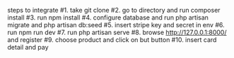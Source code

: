 steps to integrate
#1. take git clone
#2. go to directory and run composer install
#3. run npm install
#4. configure database and run php artisan migrate and php artisan db:seed
#5. insert stripe key and secret in env
#6. run npm run dev
#7. run php artisan serve
#8. browse http://127.0.0.1:8000/  and register
#9. choose product and click on but button
#10. insert card detail and pay
